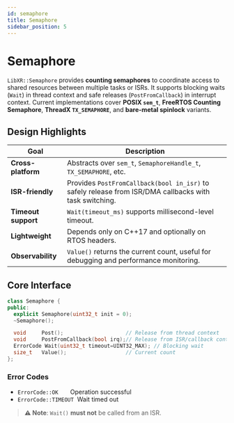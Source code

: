 ```yaml
---
id: semaphore
title: Semaphore
sidebar_position: 5
---
```


# Semaphore

`LibXR::Semaphore` provides **counting semaphores** to coordinate access to shared resources between multiple tasks or ISRs. It supports blocking waits (`Wait`) in thread context and safe releases (`PostFromCallback`) in interrupt context. Current implementations cover **POSIX `sem_t`**, **FreeRTOS Counting Semaphore**, **ThreadX `TX_SEMAPHORE`**, and **bare-metal spinlock** variants.

## Design Highlights

| Goal             | Description                                                                 |
|------------------|-----------------------------------------------------------------------------|
| **Cross-platform** | Abstracts over `sem_t`, `SemaphoreHandle_t`, `TX_SEMAPHORE`, etc.          |
| **ISR-friendly** | Provides `PostFromCallback(bool in_isr)` to safely release from ISR/DMA callbacks with task switching. |
| **Timeout support** | `Wait(timeout_ms)` supports millisecond-level timeout.                    |
| **Lightweight**  | Depends only on C++17 and optionally on RTOS headers.                       |
| **Observability** | `Value()` returns the current count, useful for debugging and performance monitoring. |

## Core Interface

```cpp
class Semaphore {
public:
  explicit Semaphore(uint32_t init = 0);
  ~Semaphore();

  void     Post();                    // Release from thread context
  void     PostFromCallback(bool irq);// Release from ISR/callback context
  ErrorCode Wait(uint32_t timeout=UINT32_MAX); // Blocking wait
  size_t   Value();                   // Current count
};
```

### Error Codes

* `ErrorCode::OK`       Operation successful  
* `ErrorCode::TIMEOUT`  Wait timed out  

> **⚠️ Note**: `Wait()` **must not** be called from an ISR.
